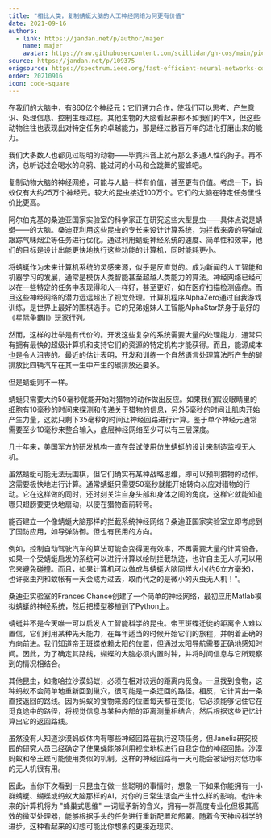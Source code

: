 ```yaml
---
title: "相比人类，复制蜻蜓大脑的人工神经网络为何更有价值"
date: 2021-09-16
authors:
  - link: https://jandan.net/p/author/majer
    name: majer
    avatar: https://raw.githubusercontent.com/scillidan/gh-cos/main/picture-of-hakashmyr-grey.png
source: https://jandan.net/p/109375
origsource: https://spectrum.ieee.org/fast-efficient-neural-networks-copy-dragonfly-brains
order: 20210916
icon: code-square
---
```


在我们的大脑中，有860亿个神经元；它们通力合作，使我们可以思考、产生意识、处理信息、控制生理过程。其他生物的大脑看起来都不如我们的牛X，但这些动物往往也表现出对特定任务的卓越能力，那是经过数百万年的进化打磨出来的能力。

我们大多数人也都见过聪明的动物——毕竟抖音上就有那么多通人性的狗子。再不济，总听说过会喝水的乌鸦、能过河的小马和会跳舞的蜜蜂吧。

复制动物大脑的神经网络，可能与人脑一样有价值，甚至更有价值。考虑一下，蚂蚁仅有大约25万个神经元。较大的昆虫接近100万个。它们的大脑在特定任务里性价比更高。

阿尔伯克基的桑迪亚国家实验室的科学家正在研究这些大型昆虫——具体点说是蜻蜓——的大脑。桑迪亚利用这些昆虫的专长来设计计算系统，为拦截来袭的导弹或跟踪气味烟尘等任务进行优化。通过利用蜻蜓神经系统的速度、简单性和效率，他们的目标是设计出能更快地执行这些功能的计算机，同时能耗更小。

将蜻蜓作为未来计算机系统的灵感来源，似乎是反直觉的。成为新闻的人工智能和机器学习的发展，通常是模仿人类智能甚至超越人类能力的算法。神经网络已经可以在一些特定的任务中表现得和人一样好，甚至更好，如在医疗扫描检测癌症。而且这些神经网络的潜力远远超出了视觉处理。计算机程序AlphaZero通过自我游戏训练，是世界上最好的围棋选手。它的兄弟姐妹人工智能AlphaStar跻身于最好的《星际争霸II》玩家行列。

然而，这样的壮举是有代价的。开发这些复杂的系统需要大量的处理能力，通常只有拥有最快的超级计算机和支持它们的资源的特定机构才能获得。而且，能源成本也是令人沮丧的。最近的估计表明，开发和训练一个自然语言处理算法所产生的碳排放比四辆汽车在其一生中产生的碳排放还要多。

但是蜻蜓则不一样。

蜻蜓只需要大约50毫秒就能开始对猎物的动作做出反应。如果我们假设眼睛里的细胞有10毫秒的时间来探测和传递关于猎物的信息，另外5毫秒的时间让肌肉开始产生力量，这就只剩下35毫秒的时间让神经回路进行计算。鉴于单个神经元通常需要至少10毫秒来整合输入，底层神经网络至少可以有三层深度。

几十年来，美国军方的研发机构一直在尝试使用仿生蜻蜓的设计来制造监视无人机。

虽然蜻蜓可能无法玩围棋，但它们确实有某种战略思维，即可以预判猎物的动作。这需要极快地进行计算。通常蜻蜓只需要50毫秒就能开始转向以应对猎物的行动。它在这样做的同时，还时刻关注自身头部和身体之间的角度，这样它就能知道哪只翅膀要更快地扇动，以便在猎物面前转弯。

能否建立一个像蜻蜓大脑那样的拦截系统神经网络？桑迪亚国家实验室立即考虑到了国防应用，如导弹防御。但也有民用的方向。

例如，控制自动驾驶汽车的算法可能会变得更有效率，不再需要大量的计算设备。如果一个受蜻蜓启发的系统可以进行计算以绘制拦截轨迹，也许自主无人机可以用它来避免碰撞。而且，如果计算机可以做成与蜻蜓大脑同样大小(约6立方毫米)，也许驱虫剂和蚊帐有一天会成为过去，取而代之的是微小的灭虫无人机！"。

桑迪亚实验室的Frances Chance创建了一个简单的神经网络，最初应用Matlab模拟蜻蜓的神经系统，然后把模型移植到了Python上。

蜻蜓并不是今天唯一可以启发人工智能科学的昆虫。帝王斑蝶迁徙的距离令人难以置信，它们利用某种先天能力，在每年适当的时候开始它们的旅程，并朝着正确的方向前进。我们知道帝王斑蝶依赖太阳的位置，但通过太阳导航需要正确地感知时间。因此，为了确定其路线，蝴蝶的大脑必须内置时钟，并将时间信息与它所观察到的情况相结合。

其他昆虫，如撒哈拉沙漠蚂蚁，必须在相对较远的距离内觅食。一旦找到食物，这种蚂蚁不会简单地重新回到巢穴，很可能是一条迂回的路径。相反，它计算出一条直接返回的路线。因为蚂蚁的食物来源的位置每天都在变化，它必须能够记住它在觅食途中的路径，将视觉信息与某种内部的距离测量相结合，然后根据这些记忆计算出它的返回路线。

虽然没有人知道沙漠蚂蚁体内有哪些神经回路在执行这项任务，但Janelia研究校园的研究人员已经确定了使果蝇能够利用视觉地标进行自我定位的神经回路。沙漠蚂蚁和帝王蝶可能使用类似的机制。这样的神经回路有一天可能会被证明对低功率的无人机很有用。

因此，当你下次看到一只昆虫在做一些聪明的事情时，想象一下如果你能拥有一小群蜻蜓、蝴蝶或蚂蚁大脑那样的AI，对你的日常生活会产生什么样的影响。也许未来的计算机将为 "蜂巢式思维" 一词赋予新的含义，拥有一群高度专业化但极其高效的微型处理器，能够根据手头的任务进行重新配置和部署。随着今天神经科学的进步，这种看起来的幻想可能比你想象的更接近现实。